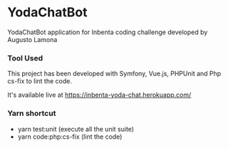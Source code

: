 # YodaChatBot
YodaChatBot application for Inbenta coding challenge developed by Augusto Lamona

### Tool Used
This project has been developed with Symfony, Vue.js, PHPUnit and Php cs-fix to lint the code.

It's available live at https://inbenta-yoda-chat.herokuapp.com/

### Yarn shortcut

- yarn test:unit (execute all the unit suite)  
- yarn code:php:cs-fix (lint the code)






